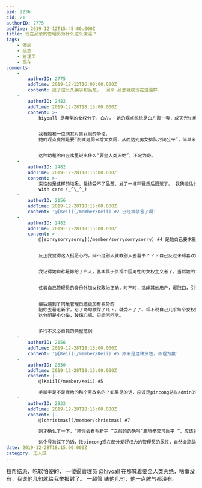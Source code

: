 ```yaml
---
aid: 2236
cid: 21
authorID: 2775
addTime: 2019-12-12T15:45:00.000Z
title: 现在品葱的管理员为什么这么傻逼？
tags:
    - 傻逼
    - 品葱
    - 管理员
    - 现在
comments:
    -
        authorID: 2775
        addTime: 2019-12-12T16:00:00.000Z
        content: 逛了这么久膜乎和品葱，一回来 品葱就成现在这逼样
    -
        authorID: 2482
        addTime: 2019-12-28T18:15:00.000Z
        content: >-
            hiyoall 是典型的女权分子，白左。 她的观点统统是白左那一套，成天光忙着喊口味，但是对实际问题缺乏基本认识。


            我看她和一位网友对男女厕的争论，
            她的观点竟然是要“削减男厕来增大女厕，从而达到男女排队时间公平”，简单来说，就是“打土豪分田地”模式来换取自己的利益。为了利益竟然可以损人利己，还自称正义。。。。。果然女权，果然白左


            这种幼稚的白左嘴里说出什么“要全人类灭绝”，不足为奇。
    -
        authorID: 2482
        addTime: 2019-12-28T18:15:00.000Z
        content: >-
            索性的是这样的垃圾，最终受不了品葱，发了一堆牢骚然后退葱了。 我猜她估计还会一直暗中潜水吧 呵呵，白左+女权+玻璃心 handle
            with care (_^\_^_)
    -
        authorID: 2156
        addTime: 2019-12-28T18:15:00.000Z
        content: '@[Keii](/member/Keii) #2 已经被禁言了啊'
    -
        authorID: 2482
        addTime: 2019-12-28T18:15:00.000Z
        content: >-
            @[sorrysorrysorry](/member/sorrysorrysorry) #4 是她自己要求删评论的，玻璃心呗，


            反正我觉得这人挺恶心的，辩不过别人就教别人去看书？？？自己反过来却喜欢喷人，扣五毛帽子，呵呵哒。


            我记得她自称是嫁给了白人，基本属于仇视中国男性的女权主义者了，当然她的言论也无不如此，再次呵呵哒。


            仗着自己管理员的身份外加女权政治正确，时不时，挑衅其他用户，爆脏口，引诱人家反击，然后以此为理由把别人给封禁了，还是呵呵哒。


            最后遇到了同是管理员还更加有权势的
            陪你去看毛新宇，怼了两句被踩了几下，就受不了了。却不说自己几乎每个女权贴里都要疯狂连踩反对意见的人。“只准我踩你，不准你踩我”
            这分明是小公举，玻璃心嘛。只能呵呵哒。


            多行不义必自毙的典型范例
    -
        authorID: 2156
        addTime: 2019-12-28T18:15:00.000Z
        content: '@[Keii](/member/Keii) #5 原来是这种货色，不理为赢'
    -
        authorID: 2830
        addTime: 2019-12-28T18:15:00.000Z
        content: |-
            @[Keii](/member/Keii) #5

            毛新宇是不是鹿晗的那个号改名的？如果是的话，应该是pincong站长admin8964的小号，hiyoall是找死。
    -
        authorID: 2833
        addTime: 2019-12-28T18:15:00.000Z
        content: |-
            @[christmas](/member/christmas) #7

            刚才确认了一下，“陪你去看毛新宇 ”之前的的确叫“鹿晗拳交习近平 ”，应该最近改的名。pincong站长admin8964的小号。

            这个号被踩了的话，按pincong现在部分爱好权力的管理员的尿性，自然会跪舔这个小号，干掉hiyoall。
date: 2019-12-28T18:15:00.000Z
category: 无人区
---
```


拉帮结派，吃软怕硬的， 一傻逼管理员 @[hiyoall](/member/hiyoall) 在那喊着要全人类灭绝，啥事没有，我说他几句就给我举报封了。 一超管 婊他几句，他一点脾气都没有。
